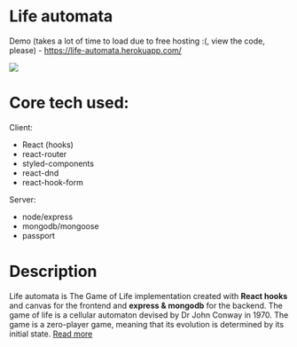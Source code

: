 # Life automata

Demo (takes a lot of time to load due to free hosting :(, view the code, please) - https://life-automata.herokuapp.com/ 

<img src="https://media0.giphy.com/media/H4i6ntnxbcmZVS6TQ2/giphy.gif" >

# Core tech used:

Client:
* React (hooks)
* react-router
* styled-components
* react-dnd
* react-hook-form

Server:
* node/express
* mongodb/mongoose
* passport

# Description
Life automata is The Game of Life implementation created with <b>React hooks</b> and canvas for the frontend and <b>express & mongodb</b> for the backend. 
The game of life is a cellular automaton devised by Dr John Conway in 1970. The game is a zero-player game, meaning that its evolution is determined by its initial state. <a href="https://en.wikipedia.org/wiki/Conway%27s_Game_of_Life">Read more</a>
